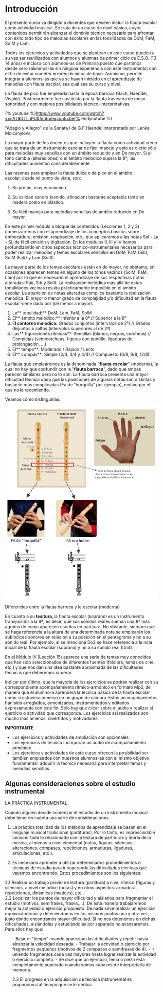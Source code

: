 
# Introducción

El presente curso va dirigido a docentes que deseen incluir la flauta escolar como actividad musical. Se trata de un curso de nivel básico, cuyos contenidos permitirán alcanzar el dominio técnico necesario para afrontar con éxito todo tipo de melodías escolares en las tonalidades de DoM, FaM, SolM y Lam.

Todos los ejercicios y actividades que se plantean en este curso pueden a su vez ser reutilizados con alumnos y alumnas de primer ciclo de E.S.O. (13-14 años) e incluso con alumnos-as de Primaria puesto que partimos desde cero (alumnos-as sin ninguna experiencia con este instrumento) con el fin de evitar cometer errores técnicos de base. Asimismo, permite integrar a alumnos-as que ya se hayan iniciado en el aprendizaje de melodías con flauta escolar, sea cual sea su curso y nivel,

La flauta de pico fue empleada hasta la época barroca (Bach, Haendel, Vivaldi). Posteriormente fue sustituida por la flauta travesera de mejor sonoridad y con mejores posibilidades técnico-interpretativas. 

{% youtube %}https://www.youtube.com/watch?v=sAz9Dz1LiPU&feature=youtu.be{% endyoutube %}

"Adagio y Allegro" de la Sonata I de G.F.Haendel interpretado por Lenka Molcanyiova

La mayor parte de los docentes que incluyen la flauta como actividad creen que se trata de un instrumento escolar de fácil manejo y esto es cierto sólo para melodías muy sencillas con un ámbito reducido y en Do mayor. Si el tono cambia (alteraciones) o el ámbito melódico supera la 8ª, las dificultades aumentan considerablemente.

Las razones para emplear la flauta dulce o de pico en el ámbito escolar, desde mi punto de vista, son:

1. Su precio, muy económico.

2. Su calidad sonora (sonido, afinación) bastante aceptable tanto en madera como en plástico.

3. Su fácil manejo para melodías sencillas de ámbito reducido en Do mayor.

En este primer módulo o bloque de contenidos (Lecciones 1, 2 y 3) comenzaremos con el aprendizaje de los conceptos básicos sobre embocadura, emisión, respiración, etc., que aplicaremos a las notas Sol - La - Si, de fácil emisión y digitación. En los módulos II, III y IV iremos profundizando en otros aspectos técnico-instrumentales necesarios para poder realizar melodías y temas escolares sencillos en DoM, FaM (Sib), SolM (Fa#) y Lam (Sol#).

La mayor parte de los temas escolares están en do mayor, no obstante, en ocasiones aparecen temas en alguno de los tonos vecinos (SolM, FaM, Lam) por lo que es necesario el aprendizaje de sus respectivas notas alteradas: Fa#, Sib y Sol#. La realización melódica más allá de estas tonalidades vecinas resulta prácticamente imposible en el ámbito escolar. La aparición de notas alteradas complica bastante la realización melódica. El mayor o menor grado de complejidad y/o dificultad en la flauta escolar viene dado por (de menor a mayor):

1. La** tonalidad:** DoM, Lam, FaM, SolM
1. El** ámbito melódico:** Inferior a la 8ª // Superior a la 8ª
1. E**l contorno melódico:** Grados conjuntos (intervalos de 2ª) // Grados disjuntos o saltos (intervalos superiores al de 2ª)
1. Las** figuraciones rítmicas**: Sencillas (blanca, negras, corcheas) // Complejas (semicorcheas, figuras con puntillo, ligaduras de prolongación, ...)
1. El** tempo**: Moderado / Rápido / Lento
1. El** compás**: Simple (2/4, 3/4 y 4/4) // Compuesto (6/8, 9/8, 12/8)

La flauta que emplearemos es la denominada "**flauta escolar**" (moderna), la cual no hay que confundir con la "**flauta barroca**", dado que ambas parecen similares pero no lo son. La flauta barroca presenta una mayor dificultad técnica dado que las posiciones de algunas notas son distintas y bastante más complicadas (Fa de "horquilla" por ejemplo), motivo por el que no la recomiendo.

Veamos cómo distinguirlas:

![](/assets/Diferencias_FlaBarrocaEscolar.gif)

Diferencias entre la flauta barroca y la escolar (moderna)



En cuanto a su **tesitura**, la flauta escolar (soprano) es un instrumento transpositor a la 8ª, es decir, que sus sonidos reales suenan una 8ª más agudos de como aparecen escritos en partitura. No obstante, siempre que se haga referencia a la altura de una determinada nota se emplearán los subíndices sonoros en relación a su posición en el pentagrama y no a su sonido real. Por ejemplo, si se menciona Do3 se hace referencia a la nota inicial de la flauta escolar (soprano) y no a su sonido real (Do4).

En el Módulo IV (Lección 15) aparece una serie de temas muy conocidos que han sido seleccionados de diferentes fuentes (folclore, temas de cine, etc.) y que nos dan una idea bastante aproximada de las dificultades técnicas que deberemos superar.

Indicar por último, que la mayoría de los ejercicios se podrán realizar con su correspondiente acompañamiento rítmico-armónico en formato Mp3, de manera que el alumno-a aprenderá la técnica básica de la flauta escolar como si estuviera inmerso en un grupo de cámara. Estos acompañamientos han sido arreglados, armonizados, instrumentados y editados expresamente con este fin. Solo hay que clicar sobre el audio y realizar el ejercicio o actividad que corresponda. Los ejercicios así realizados son mucho más amenos, divertidos y motivadores.

**IMPORTANTE**

 - Los ejercicios y actividades de ampliación son opcionales.
 - Los ejercicios de técnica incorporan un audio de acompañamiento armónico.
 - Los ejercicios y actividades de este curso ofrecen la posibilidad ser también empleados con nuestros alumnos-as con el mismo objetivo fundamental: adquirir la técnica necesaria para interpretar temas y melodías sencillas.

## Algunas consideraciones sobre el estudio instrumental

LA PRÁCTICA INSTRUMENTAL

Cuando alguien decide comenzar el estudio de un instrumento musical debe tener en cuenta una serie de consideraciones:

1. La práctica totalidad de los métodos de aprendizaje se basan en el lenguaje musical tradicional (partituras). Por lo tanto, es imprescindible conocer todo lo relacionado con la lectura de partituras y teoría de la música, al menos a nivel elemental (notas, figuras, silencios, alteraciones, compases, repeticiones, armaduras, ligaduras, articulaciones, etc.).

2. Es necesario aprender a utilizar determinados procedimientos o técnicas de estudio para ir superando las dificultades técnicas que vayamos encontrando. Estos procedimientos son los siguientes:

 2.1 Realizar un trabajo previo de lectura (partitura)
a nivel rítmico (figuras y silencios, a nivel melódico (notas) y en otros aspectos: armadura, repeticiones, dinámicas (matices), etc.<br />
2.2 Localizar los puntos de mayor dificultad y aislarlos para fragmentar el estudio (motivos, semifrases, frases,...). De esta manera trabajaremos mejor la actividad o ejercicio propuesto. De nada sirve realizar un ejercicio equivocándonos y deteniéndonos en los mismos puntos una y otra vez, justo donde encontramos mayor dificultad. Si no nos detenemos en dichas dificultades, aislándolas y estudiándolas por separado no avanzaremos. Para ellos hay que:
<ul style="list-style-type: circle;">
  - Bajar el "tempo" cuando aparezcan las dificultades y repetir hasta alcanzar la velocidad deseada.
 - Trabajar la actividad o ejercicio por fragmentos pequeños (motivos de 2 compases o semifrases de 4).
 - Ir uniendo fragmentos cada vez mayores hasta lograr realizar la actividad o ejercicio completo.
 - Se dice que un ejercicio, tema o pieza está completamente superada cuando somos capaces de interpretarla de memoria.
<br />

2.3 El progreso en la adquisición de técnica instrumental es proporcional al tiempo que se le dedica.
